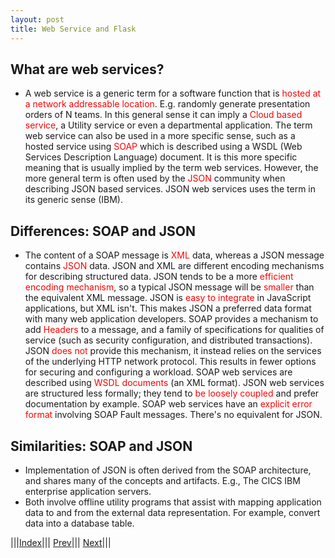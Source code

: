 ```yaml
---
layout: post
title: Web Service and Flask
---
```

## What are web services?

* A web service is a generic term for a software function that is <font color=red>hosted at a network addressable location</font>. E.g. randomly generate presentation orders of N teams. In this general sense it can imply a <font color=red>Cloud based service</font>, a Utility service or even a departmental application. The term web service can also be used in a more specific sense, such as a hosted service using <font color=red>SOAP</font> which is described using a WSDL (Web Services Description Language) document. It is this more specific meaning that is usually implied by the term web services. However, the more general term is often used by the <font color=red>JSON</font> community when describing JSON based services. JSON web services uses the term in its generic sense (IBM).

## Differences: SOAP and JSON
* The content of a SOAP message is <font color=red>XML</font> data, whereas a JSON message contains <font color=red>JSON</font> data. JSON and XML are different encoding mechanisms for describing structured data. JSON tends to be a more <font color=red>efficient encoding mechanism</font>, so a typical JSON message will be <font color=red>smaller</font> than the equivalent XML message.
JSON is <font color=red>easy to integrate</font> in JavaScript applications, but XML isn't. This makes JSON a preferred data format with many web application developers.
SOAP provides a mechanism to add <font color=red>Headers</font> to a message, and a family of specifications for qualities of service (such as security configuration, and distributed transactions). JSON <font color=red>does not</font> provide this mechanism, it instead relies on the services of the underlying HTTP network protocol. This results in fewer options for securing and configuring a workload.
SOAP web services are described using <font color=red>WSDL documents</font> (an XML format). JSON web services are structured less formally; they tend to <font color=red>be loosely coupled</font> and prefer documentation by example.
SOAP web services have an <font color=red>explicit error format</font> involving SOAP Fault messages. There's no equivalent for JSON.

## Similarities: SOAP and JSON
* Implementation of JSON is often derived from the SOAP architecture, and shares many of the concepts and artifacts. E.g., The CICS IBM enterprise application servers.
* Both involve offline utility programs that assist with mapping application data to and from the external data representation. For example, convert data into a database table.


|||[Index](../../)||| [Prev](../)||| [Next](part2)|||














